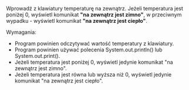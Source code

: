 Wprowadź z klawiatury temperaturę na zewnątrz.
Jeżeli temperatura jest poniżej 0, wyświetl komunikat **"na zewnątrz jest zimno"**,
w przeciwnym wypadku - wyświetl komunikat **"na zewnątrz jest ciepło"**.

Wymagania:

- Program powinien odczytywać wartość temperatury z klawiatury.
- Program powinien używać polecenia System.out.println() lub System.out.print().
- Jeżeli temperatura jest poniżej 0, wyświetl jedynie komunikat "na zewnątrz jest zimno".
- Jeżeli temperatura jest równa lub wyższa niż 0, wyświetl jedynie komunikat "na zewnątrz jest ciepło".